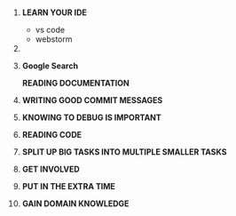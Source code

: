 <div align="center">
  <h1></h1>
</div>

<ol>
  <li>
    
  **LEARN YOUR IDE**
  
  - vs code
  - webstorm
  </li>
  <li>

  <li>
    
  **Google Search**
  
  </li>

  **READING DOCUMENTATION**
  </li>

  <li>
    
  **WRITING GOOD COMMIT MESSAGES**
  </li>

  <li>

  **KNOWING TO DEBUG IS IMPORTANT**
  </li>
  <li>
    
  **READING CODE**
  </li>

  <li>

  **SPLIT UP BIG TASKS INTO MULTIPLE SMALLER TASKS** 
  </li>

  <li>
  
  **GET INVOLVED**
  </li>

  <li>

  **PUT IN THE EXTRA TIME**
  </li>
  <li>
  
  **GAIN DOMAIN KNOWLEDGE**
  </li>
</ol>
